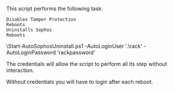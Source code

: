 This script performs the following task:

    Disables Tamper Protection
    Reboots
    Uninstalls Sophos
    Reboots

<path-to-script>\Start-AutoSophosUninstall.ps1 -AutoLoginUser '.\rack' -AutoLoginPassword 'rackpassword'

The credentials will allow the script to perform all its step without interaction.

Without credentials you will have to login after each reboot.
